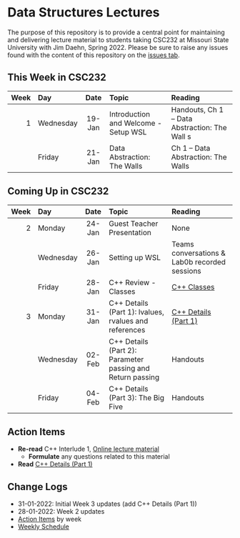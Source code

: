# Data Structures Lectures

The purpose of this repository is to provide a central point for maintaining and delivering lecture material to students taking CSC232 at Missouri State University with Jim Daehn, Spring 2022. Please be sure to raise any issues found with the content of this repository on the [issues tab](https://github.com/msu-csc232-sp22/lectures/issues).

## This Week in CSC232

|Week|Day      |Date  |Topic                               |Reading                                                      |
|---:|:--------|:----:|:-----------------------------------|:------------------------------------------------------------|
|   1|Wednesday|19-Jan|Introduction and Welcome - Setup WSL|Handouts, Ch 1 – Data  Abstraction: The Wall s               |
|    |Friday   |21-Jan|Data  Abstraction: The Walls        |Ch 1 – Data  Abstraction: The Walls                          |

## Coming Up in CSC232

|Week|Day      |Date  |Topic                                                     |Reading                                                       |
|---:|:--------|:----:|:---------------------------------------------------------|:-------------------------------------------------------------|
|   2|Monday   |24-Jan|Guest Teacher Presentation                                |None                                                          |
|    |Wednesday|26-Jan|Setting up WSL                                            |Teams conversations & Lab0b recorded sessions                 |
|    |Friday   |28-Jan|C++ Review - Classes                                      |[C++ Classes](week02/README.md)                               |
|   3|Monday   |31-Jan|C++ Details (Part 1): lvalues, rvalues and references     |[C++ Details (Part 1)](week03/cpp-details1.md)                                                     |
|    |Wednesday|02-Feb|C++ Details (Part 2): Parameter passing and Return passing|Handouts                                                      |
|    |Friday   |04-Feb|C++ Details (Part 3): The Big Five                        |Handouts                                                      |


## Action Items

- **Re-read** C++ Interlude 1, [Online lecture material](week02/README.md)
  - **Formulate** any questions related to this material
- **Read** [C++ Details (Part 1)](week03/cpp-details1.md)

## Change Logs

- 31-01-2022: Initial Week 3 updates (add C++ Details (Part 1))
- 28-01-2022: Week 2 updates
- [Action Items](actions.md) by week
- [Weekly Schedule](schedule.md)
